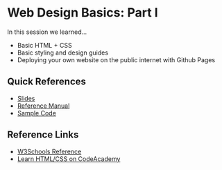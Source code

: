 # Web Design Basics: Part I

In this session we learned...
- Basic HTML + CSS
- Basic styling and design guides
- Deploying your own website on the public internet with Github Pages

## Quick References
- [Slides](https://drive.google.com/file/d/0BwQo8Smu-4qaR09MQkhENTdGa0E/view?usp=sharing)
- [Reference Manual](https://drive.google.com/file/d/0B6Zn5yAYYQw7SHJ3OTNfX3BrWmM/view?usp=sharing)
- [Sample Code](https://github.com/np-overflow/2015-sessions/tree/master/01%20--%20Web%20Design%20Track%20Pt%201/01.2%20Sample%20Code)

## Reference Links
- [W3Schools Reference](http://www.w3schools.com)
- [Learn HTML/CSS on CodeAcademy](http://www.codecademy.com)
